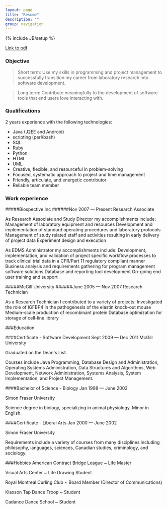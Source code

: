 ```yaml
---
layout: page
title: "Resume"
description: ""
group: navigation
---
```

{% include JB/setup %}

[Link to pdf](https://dl.dropboxusercontent.com/u/62287598/KLeonard_CV.html)

### Objective

>Short term: Use my skills in programming and project management to successfully transition my career from laboratory research into software development.

>Long term: Contribute meaningfully to the development of software tools that end users love interacting with.


### Qualifications

2 years experience with the following technologies:
* Java (J2EE and Android)
* scripting (perl/bash)
* SQL
* Ruby
* Python
* HTML
* UML
* Creative, flexible, and resourceful in problem-solving
* Focused, systematic approach to project and time management
* Friendly, articulate, and energetic contributor
* Reliable team member

### Work experience

#####Biospective Inc
######Nov 2007 — Present
Research Associate

As Research Associate and Study Director my accomplishments include:
Management of laboratory equipment and resources
Development and implementation of standard operating procedures and laboratory protocols
Management of study related staff and activities resulting in early delivery of project data
Experiment design and execution

As EDMS Administrator my accomplishments include:
Development, implementation, and validation of project specific workflow processes to track clinical trial data in a CFR/Part 11 regulatory compliant manner
Business analysis and requirements gathering for program management software solutions
Database and reporting tool development
On-going end user training and support

#####McGill University
######June 2005 — Nov 2007
Research Technician

As a Research Technician I contributed to a variety of projects:
Investigated the role of IGFBP4 in the pathogenesis of the elastin knock-out mouse
Medium-scale production of recombinant protein
Database optimization for storage of cell-line library

###Education

####Certificate - Software Development
Sept 2009 — Dec 2011 McGill University

Graduated on the Dean's List.

Courses include Java Programming, Database Design and Administration, Operating Systems Administration, Data Structures and Algorithms, Web Development, Network Administration, Systems Analysis, System Implementation, and Project Management.

####Bachelor of Science - Biology
Jan 1998 — June 2002

Simon Fraser University

Science degree in biology, specializing in animal physiology. Minor in English.

####Certificate - Liberal Arts
Jan 2000 — June 2002

Simon Fraser University

Requirements include a variety of courses from many disciplines including philosophy, languages, sciences, Canadian studies, criminology, and sociology.

###Hobbies
American Contract Bridge League ~ Life Master

Visual Arts Center ~ Life Drawing Student

Royal Montreal Curling Club ~ Board Member (Director of Communications)

Klaxson Tap Dance Troop ~ Student

Cadance Dance School ~ Student
